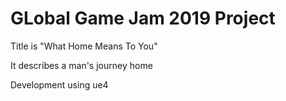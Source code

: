 # GLobal Game Jam 2019 Project

Title is "What Home Means To You"

It describes a man's journey home

Development using ue4
